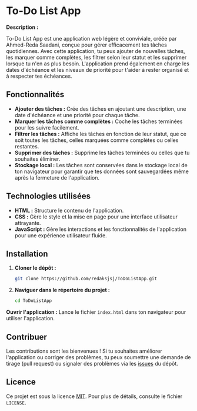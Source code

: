 # To-Do List App

**Description :**

To-Do List App est une application web légère et conviviale, créée par Ahmed-Reda Saadani, conçue pour gérer efficacement tes tâches quotidiennes. Avec cette application, tu peux ajouter de nouvelles tâches, les marquer comme complètes, les filtrer selon leur statut et les supprimer lorsque tu n'en as plus besoin. L'application prend également en charge les dates d'échéance et les niveaux de priorité pour t'aider à rester organisé et à respecter tes échéances.

## Fonctionnalités

- **Ajouter des tâches :** Crée des tâches en ajoutant une description, une date d'échéance et une priorité pour chaque tâche.
- **Marquer les tâches comme complètes :** Coche les tâches terminées pour les suivre facilement.
- **Filtrer les tâches :** Affiche les tâches en fonction de leur statut, que ce soit toutes les tâches, celles marquées comme complètes ou celles restantes.
- **Supprimer des tâches :** Supprime les tâches terminées ou celles que tu souhaites éliminer.
- **Stockage local :** Les tâches sont conservées dans le stockage local de ton navigateur pour garantir que tes données sont sauvegardées même après la fermeture de l'application.

## Technologies utilisées

- **HTML :** Structure le contenu de l'application.
- **CSS :** Gère le style et la mise en page pour une interface utilisateur attrayante.
- **JavaScript :** Gère les interactions et les fonctionnalités de l'application pour une expérience utilisateur fluide.

## Installation

1. **Cloner le dépôt :** 

   ```sh
   git clone https://github.com/redaksjsj/ToDoListApp.git
2. **Naviguer dans le répertoire du projet :**
   ```sh
   cd ToDoListApp
**Ouvrir l'application :** Lance le fichier `index.html` dans ton navigateur pour utiliser l'application.

## Contribuer

Les contributions sont les bienvenues ! Si tu souhaites améliorer l'application ou corriger des problèmes, tu peux soumettre une demande de tirage (pull request) ou signaler des problèmes via les [issues](https://github.com/redaksjsj/ToDoListApp/issues) du dépôt.

## Licence

Ce projet est sous la licence [MIT](LICENSE). Pour plus de détails, consulte le fichier `LICENSE`.
